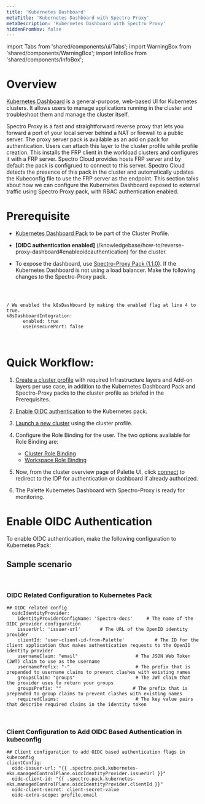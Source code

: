 ```yaml
---
title: 'Kubernetes Dashboard'
metaTitle: 'Kubernetes Dashboard with Spectro Proxy'
metaDescription: 'Kubernetes Dashboard with Spectro Proxy'
hiddenFromNav: false
---
```


import Tabs from 'shared/components/ui/Tabs';
import WarningBox from 'shared/components/WarningBox';
import InfoBox from 'shared/components/InfoBox';



# Overview

[Kubernetes Dashboard](https://github.com/kubernetes/dashboard) is a general-purpose, web-based UI for Kubernetes clusters. It allows users to manage applications running in the cluster and troubleshoot them and manage the cluster itself. 

Spectro Proxy is a fast and straightforward reverse proxy that lets you forward a port of your local server behind a NAT or firewall to a public server. The proxy server pack is available as an add on pack for authentication. Users can attach this layer to the cluster profile while profile creation. This installs the FRP client in the workload clusters and configures it with a FRP server. Spectro Cloud provides hosts FRP server and by default the pack is configrued to connect to this server. Spectro Cloud detects the presence of this pack in the cluster and automatically updates the Kubeconfig file to use the FRP server as the endpoint. 
This section talks about how we can configure the Kubernetes Dashboard exposed to external traffic using Spectro Proxy pack, with RBAC authentication enabled.

# Prerequisite

* [Kubernetes Dashboard Pack](/integrations/kubernetes-dashboard) to be part of the Cluster Profile.

* **[OIDC authentication enabled]** (/knowledgebase/how-to/reverse-proxy-dashboard#enableoidcauthentication) for the cluster.

* To expose the dashboard, use [Spectro-Proxy Pack (1.1.0)](/integrations/frp). If the Kubernetes Dashboard is not using a load balancer. Make the following changes to the Spectro-Proxy pack.
 
<br />

```

/ We enabled the k8sDashboard by making the enabled flag at line 4 to true.
k8sDashboardIntegration:
      enabled: true
      useInsecurePort: false

```
<br />

# Quick Workflow:


1. [Create a cluster profile](/cluster-profiles) with required Infrastructure layers and Add-on layers per use case, in addition to the Kubernetes Dashboard Pack and Spectro-Proxy packs to the cluster profile as briefed in the Prerequisites.


2. [Enable OIDC authentication](/knowledgebase/how-to/reverse-proxy-dashboard#enableoidcauthentication) to the Kubernetes pack.


3. [Launch a new cluster](/clusters) using the cluster profile.


4. Configure the Role Binding for the user. The two options available for Role Binding are:
    * [Cluster Role Binding](/clusters/cluster-management/cluster-rbac)
    * [Workspace Role Binding](/workspace/workload-features#configureclusterrolebindings)


5. Now, from the cluster overview page of Palette UI, click [connect](/clusters/cluster-management/palette-webctl#overview) to redirect to the IDP for authentication or dashboard if already authorized.
 

6. The Palette Kubernetes Dashboard with Spectro-Proxy is ready for monitoring.

# Enable OIDC Authentication

To enable OIDC authentication, make the following configuration to Kubernetes Pack:


## Sample scenario

<br />

### OIDC Related Configuration to Kubernetes Pack

```
## OIDC related config
  oidcIdentityProvider:
    identityProviderConfigName: 'Spectro-docs'     # The name of the OIDC provider configuration
    issuerUrl: 'issuer-url'       # The URL of the OpenID identity provider
    clientId: 'user-client-id-from-Palette'           # The ID for the client application that makes authentication requests to the OpenID identity provider
    usernameClaim: "email"                     # The JSON Web Token (JWT) claim to use as the username
    usernamePrefix: "-"                        # The prefix that is prepended to username claims to prevent clashes with existing names
    groupsClaim: "groups"                      # The JWT claim that the provider uses to return your groups
    groupsPrefix: ""                          # The prefix that is prepended to group claims to prevent clashes with existing names
    requiredClaims:                            # The key value pairs that describe required claims in the identity token
```
<br />

### Client Configuration to Add OIDC Based Authentication in kubeconfig

```
## Client configuration to add OIDC based authentication flags in kubeconfig
clientConfig:
  oidc-issuer-url: "{{ .spectro.pack.kubernetes-eks.managedControlPlane.oidcIdentityProvider.issuerUrl }}"
  oidc-client-id: "{{ .spectro.pack.kubernetes-eks.managedControlPlane.oidcIdentityProvider.clientId }}"
  oidc-client-secret: client-secret-value
  oidc-extra-scope: profile,email
```




